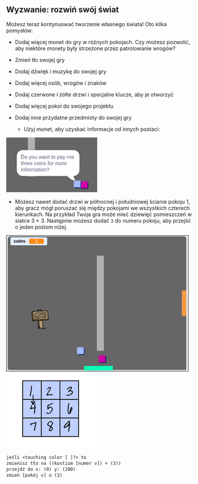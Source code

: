 ## Wyzwanie: rozwiń swój świat

Możesz teraz kontynuować tworzenie własnego świata! Oto kilka pomysłów:

+ Dodaj więcej monet do gry w różnych pokojach. Czy możesz pozwolić, aby niektóre monety były strzeżone przez patrolowanie wrogów?
+ Zmień tło swojej gry
+ Dodaj dźwięk i muzykę do swojej gry
+ Dodaj więcej osób, wrogów i znaków
+ Dodaj czerwone i żółte drzwi i specjalne klucze, aby je otworzyć
+ Dodaj więcej pokoi do swojego projektu
+ Dodaj inne przydatne przedmioty do swojej gry
    
    + Użyj monet, aby uzyskać informacje od innych postaci:

![screenshot](images/world-bribe.png)

+ Możesz nawet dodać drzwi w północnej i południowej ścianie pokoju 1, aby gracz mógł poruszać się między pokojami we wszystkich czterech kierunkach. Na przykład Twoja gra może mieć dziewięć pomieszczeń w siatce 3 × 3. Następnie możesz dodać `3` do numeru pokoju, aby przejść o jeden poziom niżej.

![zrzut ekranu](images/north-south-rooms.png) ![zrzut ekranu](images/number-grid.png)

```blocks3
jeśli <touching color [ ]?> to
zmienisz tło na ((kostium [numer v]) + (3))
przejdź do x: (0) y: (200)
zmień [pokój v] o (3)
```